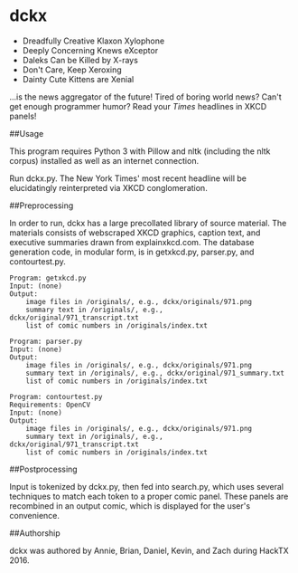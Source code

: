 # dckx

* Dreadfully Creative Klaxon Xylophone
* Deeply Concerning Knews eXceptor
* Daleks Can be Killed by X-rays
* Don't Care, Keep Xeroxing
* Dainty Cute Kittens are Xenial

...is the news aggregator of the future! Tired of boring world news? Can't
get enough programmer humor? Read your *Times* headlines in XKCD panels!

##Usage

This program requires Python 3 with Pillow and nltk (including the nltk
corpus) installed as well as an internet connection.

Run dckx.py. The New York Times' most recent headline will be elucidatingly
reinterpreted via XKCD conglomeration.

##Preprocessing

In order to run, dckx has a large precollated library of source material.
The materials consists of webscraped XKCD graphics, caption text, and
executive summaries drawn from explainxkcd.com. The database generation code,
in modular form, is in getxkcd.py, parser.py, and contourtest.py.

	Program: getxkcd.py
	Input: (none)
	Output:
		image files in /originals/, e.g., dckx/originals/971.png
		summary text in /originals/, e.g., dckx/original/971_transcript.txt
		list of comic numbers in /originals/index.txt

	Program: parser.py
	Input: (none)
	Output:
		image files in /originals/, e.g., dckx/originals/971.png
		summary text in /originals/, e.g., dckx/original/971_summary.txt
		list of comic numbers in /originals/index.txt

	Program: contourtest.py
	Requirements: OpenCV
	Input: (none)
	Output:
		image files in /originals/, e.g., dckx/originals/971.png
		summary text in /originals/, e.g., dckx/original/971_transcript.txt
		list of comic numbers in /originals/index.txt

##Postprocessing

Input is tokenized by dckx.py, then fed into search.py, which uses
several techniques to match each token to a proper comic panel. These
panels are recombined in an output comic, which is displayed for the
user's convenience.

##Authorship

dckx was authored by Annie, Brian, Daniel, Kevin, and Zach during HackTX 2016.

